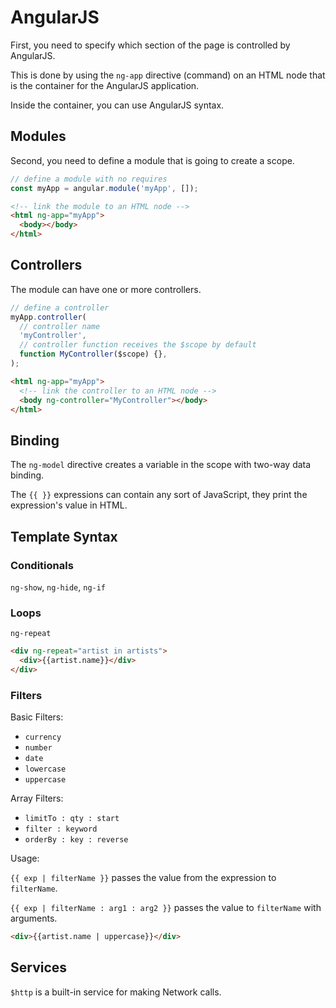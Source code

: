 # AngularJS

First, you need to specify which section of the page is controlled by AngularJS.

This is done by using the `ng-app` directive (command) on an HTML node that is
the container for the AngularJS application.

Inside the container, you can use AngularJS syntax.

## Modules

Second, you need to define a module that is going to create a scope.

```javascript
// define a module with no requires
const myApp = angular.module('myApp', []);
```

```html
<!-- link the module to an HTML node -->
<html ng-app="myApp">
  <body></body>
</html>
```

## Controllers

The module can have one or more controllers.

```javascript
// define a controller
myApp.controller(
  // controller name
  'myController',
  // controller function receives the $scope by default
  function MyController($scope) {},
);
```

```html
<html ng-app="myApp">
  <!-- link the controller to an HTML node -->
  <body ng-controller="MyController"></body>
</html>
```

## Binding

The `ng-model` directive creates a variable in the scope with two-way data
binding.

The `{{ }}` expressions can contain any sort of JavaScript, they print the
expression's value in HTML.

## Template Syntax

### Conditionals

`ng-show`, `ng-hide`, `ng-if`

### Loops

`ng-repeat`

```html
<div ng-repeat="artist in artists">
  <div>{{artist.name}}</div>
</div>
```

### Filters

Basic Filters:

- `currency`
- `number`
- `date`
- `lowercase`
- `uppercase`

Array Filters:

- `limitTo : qty : start`
- `filter : keyword`
- `orderBy : key : reverse`

Usage:

`{{ exp | filterName }}` passes the value from the expression to `filterName`.

`{{ exp | filterName : arg1 : arg2 }}` passes the value to `filterName` with
arguments.

```html
<div>{{artist.name | uppercase}}</div>
```

## Services

`$http` is a built-in service for making Network calls.
